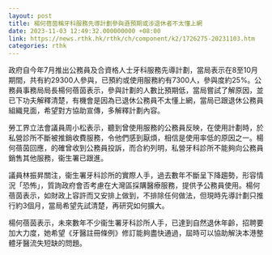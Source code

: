 ```yaml
---
layout: post
title: 楊何蓓茵稱牙科服務先導計劃參與遜預期或涉退休者不太懂上網
date: 2023-11-03 12:49:32.000000000 +08:00
link: https://news.rthk.hk/rthk/ch/component/k2/1726275-20231103.htm
categories: rthk
---
```


政府自今年7月推出公務員及合資格人士牙科服務先導計劃，當局表示在8至10月期間，共有約29300人參與，已預約或使用服務約有7300人，參與度約25%。公務員事務局局長楊何蓓茵表示，參與計劃的人數比預期低，當局嘗試了解原因，並已下功夫解釋清楚，有機會是因為已退休公務員不太懂上網，當局已跟退休公務員組織見面，希望對方協助宣傳，多解釋計劃內容。

勞工界立法會議員周小松表示，聽到曾使用服務的公務員反映，在使用計劃時，於私營診所不斷被推銷收費服務，令他們感到厭煩，相信是使用率低的原因之一。楊何蓓茵回應，的確曾收到公務員投訴，而合約列明，私營牙科診所不能夠向公務員銷售其他服務，衞生署已跟進。

議員林振昇關注，衞生署牙科診所的實際人手，過去數年不斷呈下降趨勢，形容情況「恐怖」，質詢政府會否考慮在大灣區採購醫療服務，提供予公務員使用。楊何蓓茵表示，如財政上容許而又安排上做到，不排除任何做法，但現時先導計劃只推行約3個月，當局希望先試清楚，再研究如何擴大。

楊何蓓茵表示，未來數年不少衞生署牙科診所人手，已達到自然退休年齡，招聘要加大力度，她希望《牙醫註冊條例》修訂能夠盡快通過，屆時可以協助解決本港整體牙醫流失短缺的問題。

